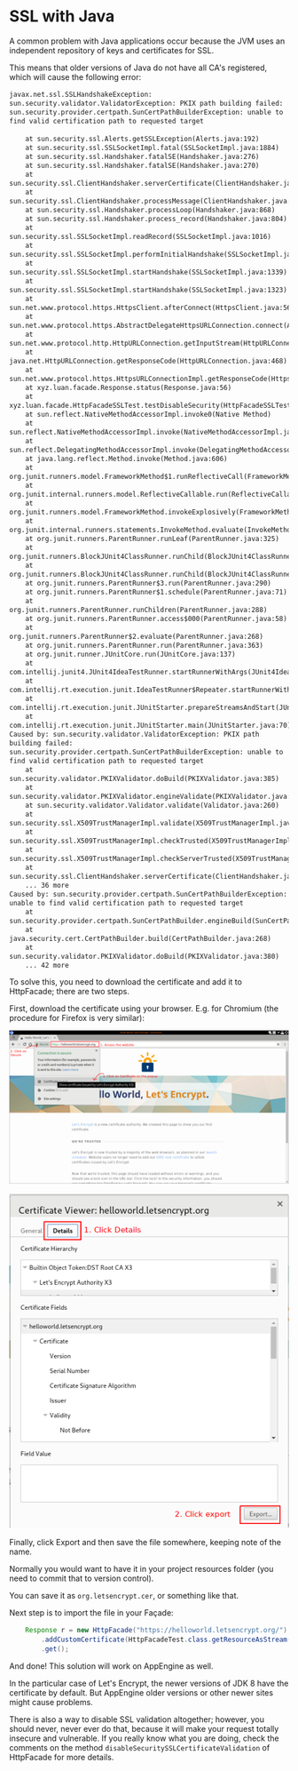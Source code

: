 # SSL with Java

A common problem with Java applications occur because the JVM uses an independent repository of keys and certificates for SSL.

This means that older versions of Java do not have all CA's registered, which will cause the following error:

```
javax.net.ssl.SSLHandshakeException: sun.security.validator.ValidatorException: PKIX path building failed: sun.security.provider.certpath.SunCertPathBuilderException: unable to find valid certification path to requested target

	at sun.security.ssl.Alerts.getSSLException(Alerts.java:192)
	at sun.security.ssl.SSLSocketImpl.fatal(SSLSocketImpl.java:1884)
	at sun.security.ssl.Handshaker.fatalSE(Handshaker.java:276)
	at sun.security.ssl.Handshaker.fatalSE(Handshaker.java:270)
	at sun.security.ssl.ClientHandshaker.serverCertificate(ClientHandshaker.java:1341)
	at sun.security.ssl.ClientHandshaker.processMessage(ClientHandshaker.java:153)
	at sun.security.ssl.Handshaker.processLoop(Handshaker.java:868)
	at sun.security.ssl.Handshaker.process_record(Handshaker.java:804)
	at sun.security.ssl.SSLSocketImpl.readRecord(SSLSocketImpl.java:1016)
	at sun.security.ssl.SSLSocketImpl.performInitialHandshake(SSLSocketImpl.java:1312)
	at sun.security.ssl.SSLSocketImpl.startHandshake(SSLSocketImpl.java:1339)
	at sun.security.ssl.SSLSocketImpl.startHandshake(SSLSocketImpl.java:1323)
	at sun.net.www.protocol.https.HttpsClient.afterConnect(HttpsClient.java:563)
	at sun.net.www.protocol.https.AbstractDelegateHttpsURLConnection.connect(AbstractDelegateHttpsURLConnection.java:185)
	at sun.net.www.protocol.http.HttpURLConnection.getInputStream(HttpURLConnection.java:1300)
	at java.net.HttpURLConnection.getResponseCode(HttpURLConnection.java:468)
	at sun.net.www.protocol.https.HttpsURLConnectionImpl.getResponseCode(HttpsURLConnectionImpl.java:338)
	at xyz.luan.facade.Response.status(Response.java:56)
	at xyz.luan.facade.HttpFacadeSSLTest.testDisableSecurity(HttpFacadeSSLTest.java:28)
	at sun.reflect.NativeMethodAccessorImpl.invoke0(Native Method)
	at sun.reflect.NativeMethodAccessorImpl.invoke(NativeMethodAccessorImpl.java:57)
	at sun.reflect.DelegatingMethodAccessorImpl.invoke(DelegatingMethodAccessorImpl.java:43)
	at java.lang.reflect.Method.invoke(Method.java:606)
	at org.junit.runners.model.FrameworkMethod$1.runReflectiveCall(FrameworkMethod.java:50)
	at org.junit.internal.runners.model.ReflectiveCallable.run(ReflectiveCallable.java:12)
	at org.junit.runners.model.FrameworkMethod.invokeExplosively(FrameworkMethod.java:47)
	at org.junit.internal.runners.statements.InvokeMethod.evaluate(InvokeMethod.java:17)
	at org.junit.runners.ParentRunner.runLeaf(ParentRunner.java:325)
	at org.junit.runners.BlockJUnit4ClassRunner.runChild(BlockJUnit4ClassRunner.java:78)
	at org.junit.runners.BlockJUnit4ClassRunner.runChild(BlockJUnit4ClassRunner.java:57)
	at org.junit.runners.ParentRunner$3.run(ParentRunner.java:290)
	at org.junit.runners.ParentRunner$1.schedule(ParentRunner.java:71)
	at org.junit.runners.ParentRunner.runChildren(ParentRunner.java:288)
	at org.junit.runners.ParentRunner.access$000(ParentRunner.java:58)
	at org.junit.runners.ParentRunner$2.evaluate(ParentRunner.java:268)
	at org.junit.runners.ParentRunner.run(ParentRunner.java:363)
	at org.junit.runner.JUnitCore.run(JUnitCore.java:137)
	at com.intellij.junit4.JUnit4IdeaTestRunner.startRunnerWithArgs(JUnit4IdeaTestRunner.java:68)
	at com.intellij.rt.execution.junit.IdeaTestRunner$Repeater.startRunnerWithArgs(IdeaTestRunner.java:47)
	at com.intellij.rt.execution.junit.JUnitStarter.prepareStreamsAndStart(JUnitStarter.java:242)
	at com.intellij.rt.execution.junit.JUnitStarter.main(JUnitStarter.java:70)
Caused by: sun.security.validator.ValidatorException: PKIX path building failed: sun.security.provider.certpath.SunCertPathBuilderException: unable to find valid certification path to requested target
	at sun.security.validator.PKIXValidator.doBuild(PKIXValidator.java:385)
	at sun.security.validator.PKIXValidator.engineValidate(PKIXValidator.java:292)
	at sun.security.validator.Validator.validate(Validator.java:260)
	at sun.security.ssl.X509TrustManagerImpl.validate(X509TrustManagerImpl.java:326)
	at sun.security.ssl.X509TrustManagerImpl.checkTrusted(X509TrustManagerImpl.java:231)
	at sun.security.ssl.X509TrustManagerImpl.checkServerTrusted(X509TrustManagerImpl.java:126)
	at sun.security.ssl.ClientHandshaker.serverCertificate(ClientHandshaker.java:1323)
	... 36 more
Caused by: sun.security.provider.certpath.SunCertPathBuilderException: unable to find valid certification path to requested target
	at sun.security.provider.certpath.SunCertPathBuilder.engineBuild(SunCertPathBuilder.java:196)
	at java.security.cert.CertPathBuilder.build(CertPathBuilder.java:268)
	at sun.security.validator.PKIXValidator.doBuild(PKIXValidator.java:380)
	... 42 more
```

To solve this, you need to download the certificate and add it to HttpFacade; there are two steps.

First, download the certificate using your browser. E.g. for Chromium (the procedure for Firefox is very similar):

<p align="center">
    <img src="ssl_p1.png">
</p>

<p align="center">
    <img src="ssl_p2.png">
</p>

Finally, click Export and then save the file somewhere, keeping note of the name.

Normally you would want to have it in your project resources folder (you need to commit that to version control).

You can save it as `org.letsencrypt.cer`, or something like that.

Next step is to import the file in your Façade:

```java
    Response r = new HttpFacade("https://helloworld.letsencrypt.org/")
        .addCustomCertificate(HttpFacadeTest.class.getResourceAsStream("/org.letsencrypt.cer"))
        .get();
```

And done! This solution will work on AppEngine as well.

In the particular case of Let's Encrypt, the newer versions of JDK 8 have the certificate by default. But AppEngine older versions or other newer sites might cause problems.

There is also a way to disable SSL validation altogether; however, you should never, never ever do that, because it will make your request totally insecure and vulnerable. If you really know what you are doing, check the comments on the method `disableSecuritySSLCertificateValidation` of HttpFacade for more details.
